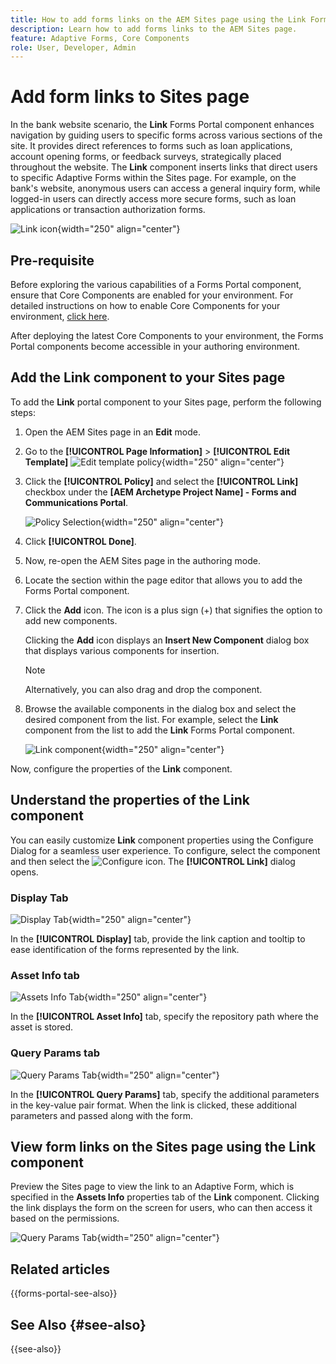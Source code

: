 ```yaml
---
title: How to add forms links on the AEM Sites page using the Link Forms Portal component?
description: Learn how to add forms links to the AEM Sites page.
feature: Adaptive Forms, Core Components
role: User, Developer, Admin
---
```


# Add form links to Sites page

In the bank website scenario, the **Link** Forms Portal component enhances navigation by guiding users to specific forms across various sections of the site. It provides direct references to forms such as loan applications, account opening forms, or feedback surveys, strategically placed throughout the website. The **Link** component inserts links that direct users to specific Adaptive Forms within the Sites page. For example, on the bank's website, anonymous users can access a general inquiry form, while logged-in users can directly access more secure forms, such as loan applications or transaction authorization forms.

![Link icon](/help/forms/assets/link-forms.png){width="250" align="center"}

## Pre-requisite

Before exploring the various capabilities of a Forms Portal component, ensure that Core Components are enabled for your environment. For detailed instructions on how to enable Core Components for your environment, [click here](/help/forms/enable-adaptive-forms-core-components.md).

After deploying the latest Core Components to your environment, the Forms Portal components become accessible in your authoring environment.

## Add the Link component to your Sites page

To add the **Link** portal component to your Sites page, perform the following steps:

1. Open the AEM Sites page in an **Edit** mode. 
1. Go to the **[!UICONTROL Page Information]** > **[!UICONTROL Edit Template]**
    ![Edit template policy](/help/forms/assets/save-form-as-draft-edit-template.png){width="250" align="center"}

1. Click the **[!UICONTROL Policy]** and select the **[!UICONTROL Link]**  checkbox under the **[AEM Archetype Project Name] - Forms and Communications Portal**.

    ![Policy Selection](/help/forms/assets/add-link.png){width="250" align="center"}

1. Click **[!UICONTROL Done]**.
1. Now, re-open the AEM Sites page in the authoring mode.
1. Locate the section within the page editor that allows you to add the Forms Portal component. 

1. Click the **Add** icon. The icon is a plus sign (+) that signifies the option to add new components.
    
    Clicking the **Add** icon displays an **Insert New Component** dialog box that displays various components for insertion.

    >[!NOTE]
    >
    > Alternatively, you can also drag and drop the component.

1. Browse the available components in the dialog box and select the desired component from the list. For example, select the **Link** component from the list to add the **Link** Forms Portal component. 

    ![Link component](/help/forms/assets/add-link-in-sites.png){width="250" align="center"}

Now, configure the properties of the **Link** component.

## Understand the properties of the Link component

You can easily customize **Link** component properties using the Configure Dialog for a seamless user experience. To configure, select the component and then select the ![Configure icon](assets/configure_icon.png). The **[!UICONTROL Link]** dialog opens.

### Display Tab

![Display Tab](/help/forms/assets/link-asset-tab.png){width="250" align="center"}

In the **[!UICONTROL Display]** tab, provide the link caption and tooltip to ease identification of the forms represented by the link.

### Asset Info tab

![Assets Info Tab](/help/forms/assets/link-asset-info.png){width="250" align="center"}

In the **[!UICONTROL Asset Info]** tab, specify the repository path where the asset is stored. 

### Query Params tab

![Query Params Tab](/help/forms/assets/link-query-tab.png){width="250" align="center"}

In the **[!UICONTROL Query Params]** tab, specify the additional parameters in the key-value pair format. When the link is clicked, these additional parameters and passed along with the form.

## View form links on the Sites page using the Link component

Preview the Sites page to view the link to an Adaptive Form, which is specified in the **Assets Info** properties tab of the **Link** component. Clicking the link displays the form on the screen for users, who can then access it based on the permissions. 

![Query Params Tab](/help/forms/assets/link-forms.png){width="250" align="center"}

## Related articles

{{forms-portal-see-also}}

## See Also {#see-also}

{{see-also}}
